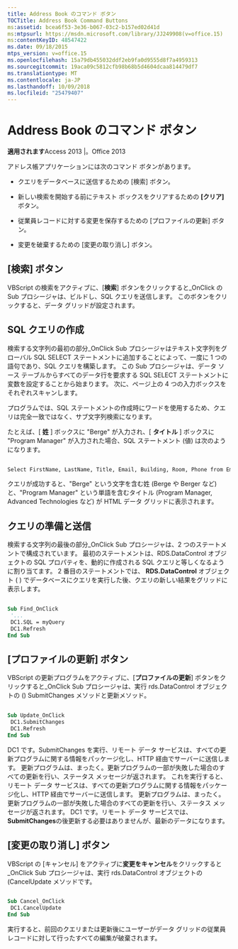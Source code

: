 ```yaml
---
title: Address Book のコマンド ボタン
TOCTitle: Address Book Command Buttons
ms:assetid: bcea6f53-3e36-b067-03c2-b157ed02d41d
ms:mtpsurl: https://msdn.microsoft.com/library/JJ249908(v=office.15)
ms:contentKeyID: 48547422
ms.date: 09/18/2015
mtps_version: v=office.15
ms.openlocfilehash: 15a79db455032ddf2eb9fa0d9555d8f7a4959313
ms.sourcegitcommit: 19aca09c5812cfb98b68b5d4604dcaa814479df7
ms.translationtype: MT
ms.contentlocale: ja-JP
ms.lasthandoff: 10/09/2018
ms.locfileid: "25479407"
---
```

# <a name="address-book-command-buttons"></a>Address Book のコマンド ボタン


**適用されます**Access 2013 |。Office 2013


アドレス帳アプリケーションには次のコマンド ボタンがあります。

  - クエリをデータベースに送信するための [検索] ボタン。

  - 新しい検索を開始する前にテキスト ボックスをクリアするための **[クリア]** ボタン。

  - 従業員レコードに対する変更を保存するための  [プロファイルの更新] ボタン。

  - 変更を破棄するための [変更の取り消し] ボタン。

## <a name="find-button"></a>[検索] ボタン

VBScript の検索をアクティブに、[**検索**] ボタンをクリックすると\_OnClick の Sub プロシージャは、ビルドし、SQL クエリを送信します。 このボタンをクリックすると、データ グリッドが設定されます。

## <a name="building-the-sql-query"></a>SQL クエリの作成

検索する文字列の最初の部分\_OnClick Sub プロシージャはテキスト文字列をグローバル SQL SELECT ステートメントに追加することによって、一度に 1 つの語句であり、SQL クエリを構築します。 この Sub プロシージャは、データ ソース テーブルからすべてのデータ行を要求する SQL SELECT ステートメントに変数を設定することから始まります。 次に、ページ上の 4 つの入力ボックスをそれぞれスキャンします。

プログラムでは、SQL ステートメントの作成時にワードを使用するため、クエリは完全一致ではなく、サブ文字列検索になります。

たとえば、[ **姓** ] ボックスに "Berge" が入力され、[ **タイトル** ] ボックスに "Program Manager" が入力された場合、SQL ステートメント (値) は次のようになります。

```vb 
 
Select FirstName, LastName, Title, Email, Building, Room, Phone from Employee where lastname like 'Berge%' and title like 'Program Manager%' 
```

クエリが成功すると、"Berge" という文字を含む姓 (Berge や Berger など) と、"Program Manager" という単語を含むタイトル (Program Manager, Advanced Technologies など) が HTML データ グリッドに表示されます。

## <a name="preparing-and-sending-the-query"></a>クエリの準備と送信

検索する文字列の最後の部分\_OnClick Sub プロシージャは、2 つのステートメントで構成されています。 最初のステートメントは、RDS.DataControl オブジェクトの SQL プロパティを、動的に作成される SQL クエリと等しくなるように割り当てます。 2 番目のステートメントでは、 **RDS.DataControl** オブジェクト ( ) でデータベースにクエリを実行した後、クエリの新しい結果をグリッドに表示します。

```vb 
 
Sub Find_OnClick 
 '... 
 DC1.SQL = myQuery 
 DC1.Refresh 
End Sub 
```

## <a name="update-profile-button"></a>[プロファイルの更新] ボタン

VBScript の更新プログラムをアクティブに、[**プロファイルの更新**] ボタンをクリックすると\_OnClick Sub プロシージャは、実行 rds.DataControl オブジェクトの () SubmitChanges メソッドと更新メソッド。

```vb 
 
Sub Update_OnClick 
 DC1.SubmitChanges 
 DC1.Refresh 
End Sub 
```

DC1 です。SubmitChanges を実行、リモート データ サービスは、すべての更新プログラムに関する情報をパッケージ化し、HTTP 経由でサーバーに送信します。 更新プログラムは、まったく。更新プログラムの一部が失敗した場合のすべての更新を行い、ステータス メッセージが返されます。 これを実行すると、リモート データ サービスは、すべての更新プログラムに関する情報をパッケージ化し、HTTP 経由でサーバーに送信します。 更新プログラムは、まったく。更新プログラムの一部が失敗した場合のすべての更新を行い、ステータス メッセージが返されます。 DC1 です。リモート データ サービスでは、 **SubmitChanges**の後更新する必要はありませんが、最新のデータになります。

## <a name="cancel-changes-button"></a>[変更の取り消し] ボタン

VBScript の [キャンセル] をアクティブに**変更をキャンセル**をクリックすると\_OnClick Sub プロシージャは、実行 rds.DataControl オブジェクトの (CancelUpdate メソッドです。

```vb 
 
Sub Cancel_OnClick 
 DC1.CancelUpdate 
End Sub 
```

実行すると、前回のクエリまたは更新後にユーザーがデータ グリッドの従業員レコードに対して行ったすべての編集が破棄されます。

